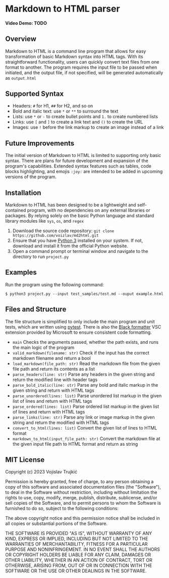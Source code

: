 # Markdown to HTML parser
#### Video Demo:  TODO

## Overview
Markdown to HTML is a command line program that allows for easy transformation of basic Markdown syntax into HTML tags. With its straightforward functionality, users can quickly convert text files from one format to another. The program requires the input file to be passed when initiated, and the output file, if not specified, will be generated automatically as `output.html`

## Supported Syntax
- Headers: `#` for H1, `##` for H2, and so on
- Bold and italic text: use `*` or `**` to surround the text
- Lists: use `*` or `-` to create bullet points and `1.` to create numbered lists
- Links: use `[` and `]` to create a link text and `()` to create the URL
- Images: use `!` before the link markup to create an image instead of a link

## Future Improvements
The initial version of Markdown to HTML is limited to supporting only basic syntax. There are plans for future development and expansion of the program's capabilities.
Extended syntax features such as tables, code blocks highlighting, and emojis `:joy:` are intended to be added in upcoming versions of the program.

## Installation
Markdown to HTML has been designed to be a lightweight and self-contained program, with no dependencies on any external libraries or packages. By relying solely on the basic Python language and standard library modules like `sys`, `os`, and `regex`
1. Download the source code repository: `git clone https://github.com/voizlav/md2html.git`
2. Ensure that you have [Python 3](https://www.python.org/downloads/) installed on your system. If not, download and install it from the official Python website.
3. Open a command prompt or terminal window and navigate to the directory to run `project.py`


## Examples
Run the program using the following command:
```
$ python3 project.py --input test_samples/test.md --ouput example.html
```

## Files and Structure
The file structure is simplified to only include the main program and unit tests, which are written using [pytest](https://docs.pytest.org). There is also the [Black formatter](https://marketplace.visualstudio.com/items?itemName=ms-python.black-formatter) VSC extension provided by Microsoft to ensure consistent code formatting.
- `main` Checks the arguments passed, whether the path exists, and runs the main logic of the program
- `valid_markdown(filename: str)` Check if the input has the correct markdown filename and return a bool
- `load_markdown(file_path: str)` Read the markdown file from the given file path and return its contents as a list
- `parse_headers(line: str)` Parse any headers in the given string and return the modified line with header tags
- `parse_bold_italic(line: str)` Parse any bold and italic markup in the given string and return with HTML tags
- `parse_unordered(lines: list)` Parse unordered list markup in the given list of lines and return with HTML tags
- `parse_ordered(lines: list)` Parse ordered list markup in the given list of lines and return with HTML tags
- `parse_links(line: str)` Parse any link or image markup in the given string and return the modified with HTML tags
- `convert_to_html(lines: list)` Convert the given list of lines to HTML format
- `markdown_to_html(input_file_path: str)` Convert the markdown file at the given input file path to HTML format and return as string


## MIT License
Copyright (c) 2023 Vojislav Trujkić

Permission is hereby granted, free of charge, to any person obtaining a copy of this software and associated documentation files (the "Software"), to deal in the Software without restriction, including without limitation the rights to use, copy, modify, merge, publish, distribute, sublicense, and/or sell copies of the Software, and to permit persons to whom the Software is furnished to do so, subject to the following conditions:

The above copyright notice and this permission notice shall be included in all copies or substantial portions of the Software.

THE SOFTWARE IS PROVIDED "AS IS", WITHOUT WARRANTY OF ANY KIND, EXPRESS OR IMPLIED, INCLUDING BUT NOT LIMITED TO THE WARRANTIES OF MERCHANTABILITY, FITNESS FOR A PARTICULAR PURPOSE AND NONINFRINGEMENT. IN NO EVENT SHALL THE AUTHORS OR COPYRIGHT HOLDERS BE LIABLE FOR ANY CLAIM, DAMAGES OR OTHER LIABILITY, WHETHER IN AN ACTION OF CONTRACT, TORT OR OTHERWISE, ARISING FROM, OUT OF OR IN CONNECTION WITH THE SOFTWARE OR THE USE OR OTHER DEALINGS IN THE SOFTWARE.